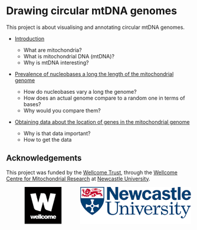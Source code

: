 # Drawing circular mtDNA genomes

This project is about visualising and annotating circular mtDNA genomes.

+ [Introduction](posts/about_mtDNA.md)
	+ What are mitochondria?
	+ What is mitochondrial DNA (mtDNA)?
	+ Why is mtDNA interesting?

 + [Prevalence of nucleobases a long the length of the mitochondrial genome](posts/mitochondrial_genome_plots.md)
 	+ How do nucleobases vary a long the genome?
	+ How does an actual genome compare to a random one in terms of bases?
	+ Why would you compare them?

 + [Obtaining data about the location of genes in the mitochondrial genome](posts/obtaining_gene_location_data.md)
 	+ Why is that data important?
	+ How to get the data

## Acknowledgements
This project was funded by the [Wellcome Trust](https://wellcome.ac.uk/), through the [Wellcome Centre for Mitochondrial Research](https://www.newcastle-mitochondria.com/) at [Newcastle University](https://www.ncl.ac.uk/).

<img src="images/logos/wellcome-logo-black.png" height=100, style="padding: 0 50px; float: left;">

<img src="images/logos/Newcastle.png" height=100>
